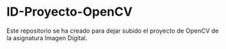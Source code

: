 # ID-Proyecto-OpenCV
Este repositorio se ha creado para dejar subido el proyecto de OpenCV de la asignatura Imagen Digital.
